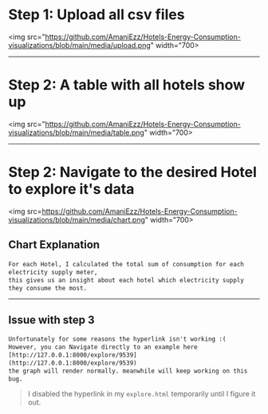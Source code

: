 

# Step 1: Upload all csv files
<img src="https://github.com/AmaniEzz/Hotels-Energy-Consumption-visualizations/blob/main/media/upload.png" width="700>

---------------

# Step 2: A table with all hotels show up

<img src="https://github.com/AmaniEzz/Hotels-Energy-Consumption-visualizations/blob/main/media/table.png" width="700>

----
# Step 2: Navigate to the desired Hotel to explore it's data
<img src=https://github.com/AmaniEzz/Hotels-Energy-Consumption-visualizations/blob/main/media/chart.png" width="700>


## Chart Explanation

```
For each Hotel, I calculated the total sum of consumption for each electricity supply meter,
this gives us an insight about each hotel which electricity supply they consume the most.
```

----------

## Issue with step 3


```
Unfortunately for some reasons the hyperlink isn't working :( 
However, you can Navigate directly to an example here [http://127.0.0.1:8000/explore/9539](http://127.0.0.1:8000/explore/9539) 
the graph will render normally. meanwhile will keep working on this bug.
```

> I disabled the hyperlink in my `explore.html` temporarily until I figure it out.
